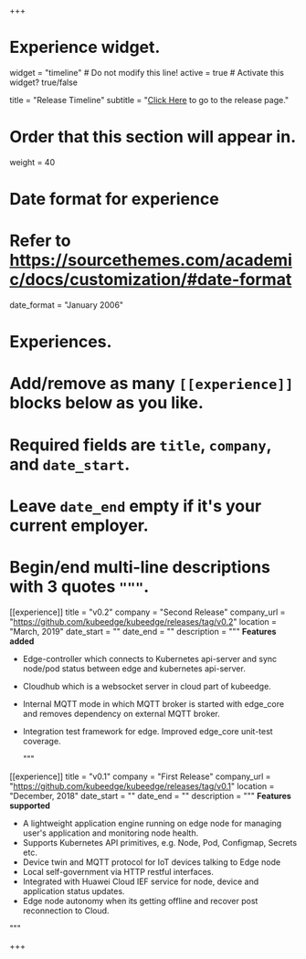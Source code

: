 +++
# Experience widget.
widget = "timeline"  # Do not modify this line!
active = true  # Activate this widget? true/false

title = "Release Timeline"
subtitle = "[Click Here](https://github.com/kubeedge/kubeedge/releases) to go to the release page."

# Order that this section will appear in.
weight = 40

# Date format for experience
#   Refer to https://sourcethemes.com/academic/docs/customization/#date-format
date_format = "January 2006"

# Experiences.
#   Add/remove as many `[[experience]]` blocks below as you like.
#   Required fields are `title`, `company`, and `date_start`.
#   Leave `date_end` empty if it's your current employer.
#   Begin/end multi-line descriptions with 3 quotes `"""`.
[[experience]]
  title = "v0.2"
  company = "Second Release"
  company_url = "https://github.com/kubeedge/kubeedge/releases/tag/v0.2"
  location = "March, 2019"
  date_start = ""
  date_end = ""
  description = """
**Features added**  

- Edge-controller which connects to Kubernetes api-server and sync node/pod status between edge and kubernetes api-server.
- Cloudhub which is a websocket server in cloud part of kubeedge.
- Internal MQTT mode in which MQTT broker is started with edge_core and removes dependency on external MQTT broker.
- Integration test framework for edge. Improved edge_core unit-test coverage.  

  """

[[experience]]
  title = "v0.1"
  company = "First Release"
  company_url = "https://github.com/kubeedge/kubeedge/releases/tag/v0.1"
  location = "December, 2018"
  date_start = ""
  date_end = ""
  description = """
**Features supported**  

- A lightweight application engine running on edge node for managing user's application and monitoring node health.
- Supports Kubernetes API primitives, e.g. Node, Pod, Configmap, Secrets etc.
- Device twin and MQTT protocol for IoT devices talking to Edge node
- Local self-government via HTTP restful interfaces.
- Integrated with Huawei Cloud IEF service for node, device and application status updates.
- Edge node autonomy when its getting offline and recover post reconnection to Cloud.  

"""

+++
